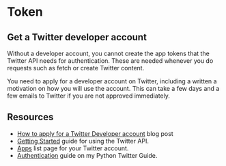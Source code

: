# Token

## Get a Twitter developer account

Without a developer account, you cannot create the app tokens that the Twitter API needs for authentication. These are needed whenever you do requests such as fetch or create Twitter content.

You need to apply for a developer account on Twitter, including a written a motivation on how you will use the account. This can take a few days and a few emails to Twitter if you are not approved immediately.


## Resources

- [How to apply for a Twitter Developer account](https://www.extly.com/docs/autotweetng_joocial/tutorials/how-to-auto-post-from-joomla-to-twitter/apply-for-a-twitter-developer-account/#apply-for-a-developer-account) blog post
- [Getting Started](https://developer.twitter.com/en/docs/basics/getting-started) guide for using the Twitter API.
- [Apps](https://developer.twitter.com/en/apps) list page for your Twitter account.
- [Authentication](https://michaelcurrin.github.io/python-twitter-guide/#/auth) guide on my Python Twitter Guide.
